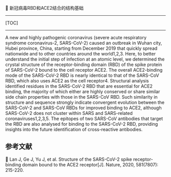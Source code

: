 👏 新冠病毒RBD和ACE2结合的结构基础

---
[TOC]

---
A new and highly pathogenic coronavirus (severe acute respiratory syndrome coronavirus-2, SARS-CoV-2) caused an outbreak in Wuhan city, Hubei province, China, starting from December 2019 that quickly spread nationwide and to other countries around the world1,2,3. Here, to better understand the initial step of infection at an atomic level, we determined the crystal structure of the receptor-binding domain (RBD) of the spike protein of SARS-CoV-2 bound to the cell receptor ACE2. The overall ACE2-binding mode of the SARS-CoV-2 RBD is nearly identical to that of the SARS-CoV RBD, which also uses ACE2 as the cell receptor4. Structural analysis identified residues in the SARS-CoV-2 RBD that are essential for ACE2 binding, the majority of which either are highly conserved or share similar side chain properties with those in the SARS-CoV RBD. Such similarity in structure and sequence strongly indicate convergent evolution between the SARS-CoV-2 and SARS-CoV RBDs for improved binding to ACE2, although SARS-CoV-2 does not cluster within SARS and SARS-related coronaviruses1,2,3,5. The epitopes of two SARS-CoV antibodies that target the RBD are also analysed for binding to the SARS-CoV-2 RBD, providing insights into the future identification of cross-reactive antibodies.

## 参考文献
📜 Lan J, Ge J, Yu J, et al. Structure of the SARS-CoV-2 spike receptor-binding domain bound to the ACE2 receptor[J]. Nature, 2020, 581(7807): 215-220.
